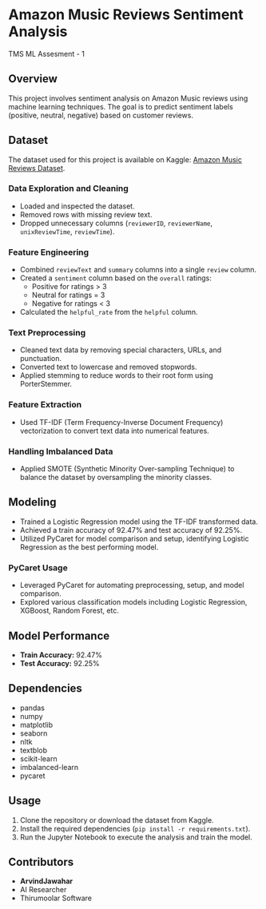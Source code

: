 # Amazon Music Reviews Sentiment Analysis
 TMS ML Assesment - 1

## Overview
This project involves sentiment analysis on Amazon Music reviews using machine learning techniques. The goal is to predict sentiment labels (positive, neutral, negative) based on customer reviews.

## Dataset
The dataset used for this project is available on Kaggle: [Amazon Music Reviews Dataset](https://www.kaggle.com/datasets/eswarchandt/amazon-music-reviews).

### Data Exploration and Cleaning
- Loaded and inspected the dataset.
- Removed rows with missing review text.
- Dropped unnecessary columns (`reviewerID`, `reviewerName`, `unixReviewTime`, `reviewTime`).

### Feature Engineering
- Combined `reviewText` and `summary` columns into a single `review` column.
- Created a `sentiment` column based on the `overall` ratings:
  - Positive for ratings > 3
  - Neutral for ratings = 3
  - Negative for ratings < 3
- Calculated the `helpful_rate` from the `helpful` column.

### Text Preprocessing
- Cleaned text data by removing special characters, URLs, and punctuation.
- Converted text to lowercase and removed stopwords.
- Applied stemming to reduce words to their root form using PorterStemmer.

### Feature Extraction
- Used TF-IDF (Term Frequency-Inverse Document Frequency) vectorization to convert text data into numerical features.

### Handling Imbalanced Data
- Applied SMOTE (Synthetic Minority Over-sampling Technique) to balance the dataset by oversampling the minority classes.

## Modeling
- Trained a Logistic Regression model using the TF-IDF transformed data.
- Achieved a train accuracy of 92.47% and test accuracy of 92.25%.
- Utilized PyCaret for model comparison and setup, identifying Logistic Regression as the best performing model.

### PyCaret Usage
- Leveraged PyCaret for automating preprocessing, setup, and model comparison.
- Explored various classification models including Logistic Regression, XGBoost, Random Forest, etc.

## Model Performance
- **Train Accuracy:** 92.47%
- **Test Accuracy:** 92.25%

## Dependencies
- pandas
- numpy
- matplotlib
- seaborn
- nltk
- textblob
- scikit-learn
- imbalanced-learn
- pycaret

## Usage
1. Clone the repository or download the dataset from Kaggle.
2. Install the required dependencies (`pip install -r requirements.txt`).
3. Run the Jupyter Notebook to execute the analysis and train the model.

## Contributors
- **ArvindJawahar**
- AI Researcher
- Thirumoolar Software
